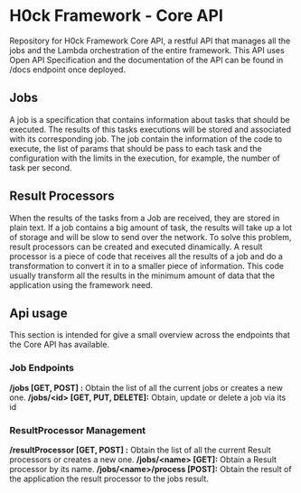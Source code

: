 # H0ck Framework - Core API

Repository for H0ck Framework Core API, a restful API that manages all the jobs and the Lambda orchestration of the entire framework.
This API uses Open API Specification and the documentation of the API can be found in /docs endpoint once deployed.

## Jobs
A job is a specification that contains information about tasks that should be executed. The results of this tasks executions will be stored and associated with its corresponding job.
The job contain the information of the code to execute, the list of params that should be pass to each task and the configuration with the limits in the execution, for example, the number of task per second.

## Result Processors
When the results of the tasks from a Job are received, they are stored in plain text. If a job contains a big amount of task, the results will take up a lot of storage and will be slow to send over the network. To solve this problem, result processors can be created and executed dinamically. 
A result processor is a piece of code that receives all the results of a job and do a transformation to convert it in to a smaller piece of information. This code usually transform all the results in the minimum amount of data that the application using the framework need.

## Api usage
This section is intended for give a small overview across the endpoints that the Core API has available.

### Job Endpoints

**/jobs [GET, POST] :** Obtain the list of all the current jobs or creates a new one.
**/jobs/\<id\> [GET, PUT, DELETE]:** Obtain, update or delete a job via its id

### ResultProcessor Management

**/resultProcessor [GET, POST] :** Obtain the list of all the current Result processors or creates a new one.
**/jobs/\<name\> [GET]:** Obtain a Result processor by its name.
**/jobs/\<name\>/process [POST]:** Obtain the result of the application the result processor to the jobs result.

